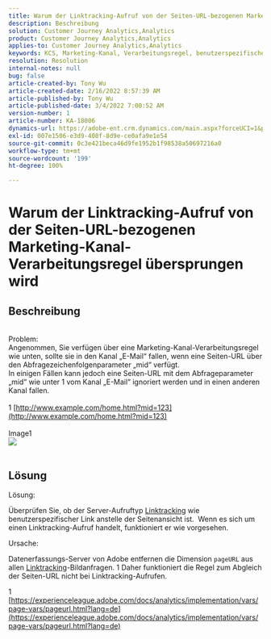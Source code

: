 ```yaml
---
title: Warum der Linktracking-Aufruf von der Seiten-URL-bezogenen Marketing-Kanal-Verarbeitungsregel übersprungen wird
description: Beschreibung
solution: Customer Journey Analytics,Analytics
product: Customer Journey Analytics,Analytics
applies-to: Customer Journey Analytics,Analytics
keywords: KCS, Marketing-Kanal, Verarbeitungsregel, benutzerspezifischer Link
resolution: Resolution
internal-notes: null
bug: false
article-created-by: Tony Wu
article-created-date: 2/16/2022 8:57:39 AM
article-published-by: Tony Wu
article-published-date: 3/4/2022 7:00:52 AM
version-number: 1
article-number: KA-18006
dynamics-url: https://adobe-ent.crm.dynamics.com/main.aspx?forceUCI=1&pagetype=entityrecord&etn=knowledgearticle&id=ef031979-068f-ec11-b400-00224804afa7
exl-id: 007e1506-e3d9-408f-8d9e-ce0afa9e1e54
source-git-commit: 0c3e421beca46d9fe1952b1f98538a50697216a0
workflow-type: tm+mt
source-wordcount: '199'
ht-degree: 100%

---
```


# Warum der Linktracking-Aufruf von der Seiten-URL-bezogenen Marketing-Kanal-Verarbeitungsregel übersprungen wird

## Beschreibung

 
<br>Problem:
<br>Angenommen, Sie verfügen über eine Marketing-Kanal-Verarbeitungsregel wie unten, sollte sie in den Kanal „E-Mail“ fallen, wenn eine Seiten-URL über den Abfragezeichenfolgenparameter „mid“ verfügt.
<br>In einigen Fällen kann jedoch eine Seiten-URL mit dem Abfrageparameter „mid“ wie unter 1 vom Kanal „E-Mail“ ignoriert werden und in einen anderen Kanal fallen.
<br> 
<br>1 [http://www.example.com/home.html?mid=123](http://www.example.com/home.html?mid=123)
<br> 
<br>Image1
<br>![](assets/___0a52cf71-078f-ec11-b400-00224804afa7___.png)
<br> 

## Lösung




Lösung:

Überprüfen Sie, ob der Server-Aufruftyp [Linktracking](https://experienceleague.adobe.com/docs/analytics/implementation/vars/functions/tl-method.html?lang=de) wie benutzerspezifischer Link anstelle der Seitenansicht ist.  Wenn es sich um einen Linktracking-Aufruf handelt, funktioniert er wie vorgesehen.



Ursache:

Datenerfassungs-Server von Adobe entfernen die Dimension `pageURL` aus allen [Linktracking](https://experienceleague.adobe.com/docs/analytics/implementation/vars/functions/tl-method.html?lang=en)-Bildanfragen. 1 Daher funktioniert die Regel zum Abgleich der Seiten-URL nicht bei Linktracking-Aufrufen.

1 [https://experienceleague.adobe.com/docs/analytics/implementation/vars/page-vars/pageurl.html?lang=de](https://experienceleague.adobe.com/docs/analytics/implementation/vars/page-vars/pageurl.html?lang=de)
